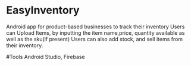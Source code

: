# EasyInventory
Android app for product-based businesses to track their inventory
Users can Upload Items, by inputting the item name,price, quantity available as well as the sku(if present)
Users can also add stock, and sell items from their inventory.




#Tools
Android Studio, Firebase
